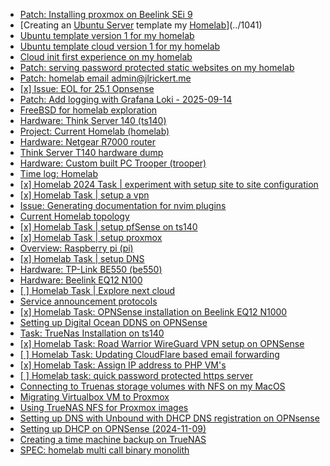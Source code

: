 - [Patch: Installing proxmox on Beelink SEi 9](../1030)
- [Creating an [Ubuntu Server](../670) template my [Homelab](../578)](../1041)
- [Ubuntu template version 1 for my homelab](../1062)
- [Ubuntu template cloud version 1 for my homelab](../1063)
- [Cloud init first experience on my homelab](../1064)
- [Patch: serving password protected static websites on my homelab](../1081)
- [Patch: homelab email admin@jlrickert.me](../1113)
- [[x] Issue: EOL for 25.1 Opnsense](../1116)
- [Patch: Add logging with Grafana Loki - 2025-09-14](../1128)
- [FreeBSD for homelab exploration](../562)
- [Hardware: Think Server 140 (ts140)](../563)
- [Project: Current Homelab (homelab)](../578)
- [Hardware: Netgear R7000 router](../579)
- [Think Server T140 hardware dump](../580)
- [Hardware: Custom built PC Trooper (trooper)](../581)
- [Time log: Homelab](../584)
- [[x] Homelab 2024 Task | experiment with setup site to site configuration](../590)
- [[x] Homelab Task | setup a vpn](../610)
- [Issue: Generating documentation for nvim plugins](../622)
- [Current Homelab topology](../626)
- [[x] Homelab Task | setup pfSense on ts140](../629)
- [[x] Homelab Task | setup proxmox](../661)
- [Overview: Raspberry pi (pi)](../663)
- [[x] Homelab Task | setup DNS](../667)
- [Hardware: TP-Link BE550 (be550)](../685)
- [Hardware: Beelink EQ12 N100](../699)
- [[ ] Homelab Task | Explore next cloud](../701)
- [Service announcement protocols](../705)
- [[x] Homelab Task: OPNSense installation on Beelink EQ12 N1000](../772)
- [Setting up Digital Ocean DDNS on OPNSense](../777)
- [Task: TrueNas Installation on ts140](../783)
- [[x] Homelab Task: Road Warrior WireGuard VPN setup on OPNSense](../787)
- [[ ] Homelab Task: Updating CloudFlare based email forwarding](../794)
- [[x] Homelab Task: Assign IP address to PHP VM's](../795)
- [[ ] Homelab task: quick password protected https server](../803)
- [Connecting to Truenas storage volumes with NFS on my MacOS](../871)
- [Migrating Virtualbox VM to Proxmox](../875)
- [Using TrueNAS NFS for Proxmox images](../877)
- [Setting up DNS with Unbound with DHCP DNS registration on OPNsense](../878)
- [Setting up DHCP on OPNSense (2024-11-09)](../880)
- [Creating a time machine backup on TrueNAS](../895)
- [SPEC: homelab multi call binary monolith](../901)
